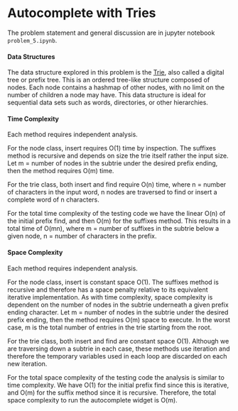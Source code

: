 # Autocomplete with Tries

The problem statement and general discussion are in jupyter notebook `problem_5.ipynb`.

#### Data Structures

The data structure explored in this problem is the [Trie](https://en.wikipedia.org/wiki/Trie), also called a digital tree or prefix tree. This is an ordered tree-like structure composed of nodes. Each node contains a hashmap of other nodes, with no limit on the number of children a node may have. This data structure is ideal for sequential data sets such as words, directories, or other hierarchies.

#### Time Complexity

Each method requires independent analysis.

For the node class, insert requires O(1) time by inspection. The suffixes method is recursive and depends on size the trie itself rather the input size. Let m = number of nodes in the subtrie under the desired prefix ending, then the method requires O(m) time.

For the trie class, both insert and find require O(n) time, where n = number of characters in the input word, n nodes are traversed to find or insert a complete word of n characters.

For the total time complexity of the testing code we have the linear O(n) of the initial prefix find, and then O(m) for the suffixes method. This results in a total time of O(mn), where m = number of suffixes in the subtrie below a given node, n = number of characters in the prefix.

#### Space Complexity

Each method requires independent analysis.

For the node class, insert is constant space O(1). The suffixes method is recursive and therefore has a space penalty relative to its equivalent iterative implementation. As with time complexity, space complexity is dependent on the number of nodes in the subtrie underneath a given prefix ending character. Let m = number of nodes in the subtrie under the desired prefix ending, then the method requires O(m) space to execute. In the worst case, m is the total number of entries in the trie starting from the root.

For the trie class, both insert and find are constant space O(1). Although we are traversing down a subtrie in each case, these methods use iteration and therefore the temporary variables used in each loop are discarded on each new iteration.

For the total space complexity of the testing code the analysis is similar to time complexity. We have O(1) for the initial prefix find since this is iterative, and O(m) for the suffix method since it is recursive. Therefore, the total space complexity to run the autocomplete widget is O(m).
